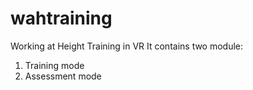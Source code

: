 # wahtraining
Working at Height Training in VR
It contains two module: 
1. Training mode
2. Assessment mode